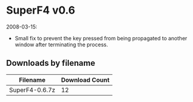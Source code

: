 # SuperF4 v0.6

2008-03-15:
- Small fix to prevent the key pressed from being propagated to another window after terminating the process.

## Downloads by filename

Filename | Download Count
-------- | --------------
SuperF4-0.6.7z | 12
